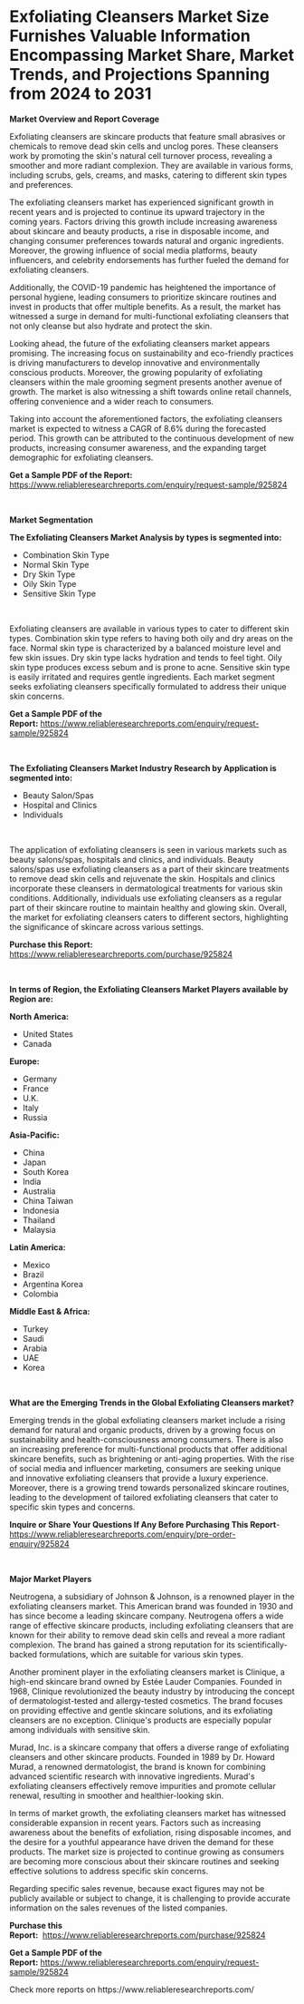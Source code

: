 <p><h1>Exfoliating Cleansers Market Size Furnishes Valuable Information Encompassing Market Share, Market Trends, and Projections Spanning from 2024 to 2031</h1></p><p><strong>Market Overview and Report Coverage</strong></p>
<p><p>Exfoliating cleansers are skincare products that feature small abrasives or chemicals to remove dead skin cells and unclog pores. These cleansers work by promoting the skin's natural cell turnover process, revealing a smoother and more radiant complexion. They are available in various forms, including scrubs, gels, creams, and masks, catering to different skin types and preferences.</p><p>The exfoliating cleansers market has experienced significant growth in recent years and is projected to continue its upward trajectory in the coming years. Factors driving this growth include increasing awareness about skincare and beauty products, a rise in disposable income, and changing consumer preferences towards natural and organic ingredients. Moreover, the growing influence of social media platforms, beauty influencers, and celebrity endorsements has further fueled the demand for exfoliating cleansers.</p><p>Additionally, the COVID-19 pandemic has heightened the importance of personal hygiene, leading consumers to prioritize skincare routines and invest in products that offer multiple benefits. As a result, the market has witnessed a surge in demand for multi-functional exfoliating cleansers that not only cleanse but also hydrate and protect the skin.</p><p>Looking ahead, the future of the exfoliating cleansers market appears promising. The increasing focus on sustainability and eco-friendly practices is driving manufacturers to develop innovative and environmentally conscious products. Moreover, the growing popularity of exfoliating cleansers within the male grooming segment presents another avenue of growth. The market is also witnessing a shift towards online retail channels, offering convenience and a wider reach to consumers.</p><p>Taking into account the aforementioned factors, the exfoliating cleansers market is expected to witness a CAGR of 8.6% during the forecasted period. This growth can be attributed to the continuous development of new products, increasing consumer awareness, and the expanding target demographic for exfoliating cleansers.</p></p>
<p><strong>Get a Sample PDF of the Report:</strong> <a href="https://www.reliableresearchreports.com/enquiry/request-sample/925824">https://www.reliableresearchreports.com/enquiry/request-sample/925824</a></p>
<p>&nbsp;</p>
<p><strong>Market Segmentation</strong></p>
<p><strong>The Exfoliating Cleansers Market Analysis by types is segmented into:</strong></p>
<p><ul><li>Combination Skin Type</li><li>Normal Skin Type</li><li>Dry Skin Type</li><li>Oily Skin Type</li><li>Sensitive Skin Type</li></ul></p>
<p>&nbsp;</p>
<p><p>Exfoliating cleansers are available in various types to cater to different skin types. Combination skin type refers to having both oily and dry areas on the face. Normal skin type is characterized by a balanced moisture level and few skin issues. Dry skin type lacks hydration and tends to feel tight. Oily skin type produces excess sebum and is prone to acne. Sensitive skin type is easily irritated and requires gentle ingredients. Each market segment seeks exfoliating cleansers specifically formulated to address their unique skin concerns.</p></p>
<p><strong>Get a Sample PDF of the Report:</strong>&nbsp;<a href="https://www.reliableresearchreports.com/enquiry/request-sample/925824">https://www.reliableresearchreports.com/enquiry/request-sample/925824</a></p>
<p>&nbsp;</p>
<p><strong>The Exfoliating Cleansers Market Industry Research by Application is segmented into:</strong></p>
<p><ul><li>Beauty Salon/Spas</li><li>Hospital and Clinics</li><li>Individuals</li></ul></p>
<p>&nbsp;</p>
<p><p>The application of exfoliating cleansers is seen in various markets such as beauty salons/spas, hospitals and clinics, and individuals. Beauty salons/spas use exfoliating cleansers as a part of their skincare treatments to remove dead skin cells and rejuvenate the skin. Hospitals and clinics incorporate these cleansers in dermatological treatments for various skin conditions. Additionally, individuals use exfoliating cleansers as a regular part of their skincare routine to maintain healthy and glowing skin. Overall, the market for exfoliating cleansers caters to different sectors, highlighting the significance of skincare across various settings.</p></p>
<p><strong>Purchase this Report:</strong>&nbsp; <a href="https://www.reliableresearchreports.com/purchase/925824">https://www.reliableresearchreports.com/purchase/925824</a></p>
<p>&nbsp;</p>
<p><strong>In terms of Region, the Exfoliating Cleansers Market Players available by Region are:</strong></p>
<p>
    <p> <strong> North America: </strong>
        <ul>
            <li>United States</li>
            <li>Canada</li>
        </ul>
        </p> 
    <p> <strong> Europe: </strong>
        <ul>
            <li>Germany</li>
            <li>France</li>
            <li>U.K.</li>
            <li>Italy</li>
            <li>Russia</li>
        </ul>
        </p> 
    <p> <strong> Asia-Pacific: </strong>
        <ul>
            <li>China</li>
            <li>Japan</li>
            <li>South Korea</li>
            <li>India</li>
            <li>Australia</li>
            <li>China Taiwan</li>
            <li>Indonesia</li>
            <li>Thailand</li>
            <li>Malaysia</li>
        </ul>
        </p> 
    <p> <strong> Latin America: </strong>
        <ul>
            <li>Mexico</li>
            <li>Brazil</li>
            <li>Argentina Korea</li>
            <li>Colombia</li>
        </ul>
        </p> 
    <p> <strong> Middle East & Africa: </strong>
        <ul>
            <li>Turkey</li>
            <li>Saudi</li>
            <li>Arabia</li>
            <li>UAE</li>
            <li>Korea</li>
        </ul>
    </p>
    </p>
<p>&nbsp;</p>
<p><strong>What are the Emerging Trends in the Global Exfoliating Cleansers market?</strong></p>
<p><p>Emerging trends in the global exfoliating cleansers market include a rising demand for natural and organic products, driven by a growing focus on sustainability and health-consciousness among consumers. There is also an increasing preference for multi-functional products that offer additional skincare benefits, such as brightening or anti-aging properties. With the rise of social media and influencer marketing, consumers are seeking unique and innovative exfoliating cleansers that provide a luxury experience. Moreover, there is a growing trend towards personalized skincare routines, leading to the development of tailored exfoliating cleansers that cater to specific skin types and concerns.</p></p>
<p><strong>Inquire or Share Your Questions If Any Before Purchasing This Report</strong>- <a href="https://www.reliableresearchreports.com/enquiry/pre-order-enquiry/925824">https://www.reliableresearchreports.com/enquiry/pre-order-enquiry/925824</a></p>
<p>&nbsp;</p>
<p><strong>Major Market Players</strong></p>
<p><p>Neutrogena, a subsidiary of Johnson & Johnson, is a renowned player in the exfoliating cleansers market. This American brand was founded in 1930 and has since become a leading skincare company. Neutrogena offers a wide range of effective skincare products, including exfoliating cleansers that are known for their ability to remove dead skin cells and reveal a more radiant complexion. The brand has gained a strong reputation for its scientifically-backed formulations, which are suitable for various skin types.</p><p>Another prominent player in the exfoliating cleansers market is Clinique, a high-end skincare brand owned by Estée Lauder Companies. Founded in 1968, Clinique revolutionized the beauty industry by introducing the concept of dermatologist-tested and allergy-tested cosmetics. The brand focuses on providing effective and gentle skincare solutions, and its exfoliating cleansers are no exception. Clinique's products are especially popular among individuals with sensitive skin.</p><p>Murad, Inc. is a skincare company that offers a diverse range of exfoliating cleansers and other skincare products. Founded in 1989 by Dr. Howard Murad, a renowned dermatologist, the brand is known for combining advanced scientific research with innovative ingredients. Murad's exfoliating cleansers effectively remove impurities and promote cellular renewal, resulting in smoother and healthier-looking skin.</p><p>In terms of market growth, the exfoliating cleansers market has witnessed considerable expansion in recent years. Factors such as increasing awareness about the benefits of exfoliation, rising disposable incomes, and the desire for a youthful appearance have driven the demand for these products. The market size is projected to continue growing as consumers are becoming more conscious about their skincare routines and seeking effective solutions to address specific skin concerns.</p><p>Regarding specific sales revenue, because exact figures may not be publicly available or subject to change, it is challenging to provide accurate information on the sales revenues of the listed companies.</p></p>
<p><strong>Purchase this Report:</strong>&nbsp;&nbsp;<a href="https://www.reliableresearchreports.com/purchase/925824">https://www.reliableresearchreports.com/purchase/925824</a></p>
<p></p>
<p><strong>Get a Sample PDF of the Report:</strong>&nbsp;<a href="https://www.reliableresearchreports.com/enquiry/request-sample/925824">https://www.reliableresearchreports.com/enquiry/request-sample/925824</a></p>
<p>Check more reports on https://www.reliableresearchreports.com/</p>